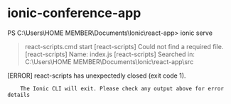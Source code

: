 # ionic-conference-app
PS C:\Users\HOME MEMBER\Documents\Ionic\react-app> ionic serve
> react-scripts.cmd start
[react-scripts] Could not find a required file.
[react-scripts]   Name: index.js
[react-scripts]   Searched in: C:\Users\HOME MEMBER\Documents\Ionic\react-app\src

[ERROR] react-scripts has unexpectedly closed (exit code 1).

        The Ionic CLI will exit. Please check any output above for error details

